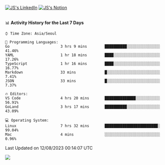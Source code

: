 
[![JS's LinkedIn](https://img.shields.io/badge/LinkedIn-blue?style=for-the-badge&logo=linkedin)](https://www.linkedin.com/in/jaeseung-lee-5a2a32139/) 
[![JS's Notion](https://img.shields.io/badge/Notion-black?style=for-the-badge&logo=notion)](https://bit.ly/ljswiki1) <br><br>
<!-- ![JS's GitHub stats](https://github-readme-stats-lemon-five.vercel.app/api?username=tkxkd0159&hide=contribs,prs,stars,issues&show_icons=true&theme=react&include_all_commits=true)   -->
<!-- ![Top Langs](https://github-readme-stats-lemon-five.vercel.app/api/top-langs/?username=tkxkd0159&layout=compact&hide=jupyter%20notebook,scss,html,css&langs_count=10)  -->


<!--START_SECTION:waka-->
📊 **Activity History for the Last 7 Days** 

```text
⌚︎ Time Zone: Asia/Seoul

💬 Programming Languages: 
Go                       3 hrs 9 mins        ██████████░░░░░░░░░░░░░░░   41.46% 
YAML                     1 hr 18 mins        ████░░░░░░░░░░░░░░░░░░░░░   17.26% 
TypeScript               1 hr 16 mins        ████░░░░░░░░░░░░░░░░░░░░░   16.77% 
Markdown                 33 mins             █░░░░░░░░░░░░░░░░░░░░░░░░   7.41% 
JSON                     33 mins             █░░░░░░░░░░░░░░░░░░░░░░░░   7.37%

🔥 Editors: 
VS Code                  4 hrs 20 mins       ██████████████░░░░░░░░░░░   56.91% 
GoLand                   3 hrs 17 mins       ██████████░░░░░░░░░░░░░░░   43.09%

💻 Operating System: 
Linux                    7 hrs 32 mins       ████████████████████████░   99.04% 
Mac                      4 mins              ░░░░░░░░░░░░░░░░░░░░░░░░░   0.96%

```


 Last Updated on 12/08/2023 00:14:07 UTC
<!--END_SECTION:waka-->

<a href="https://github.com/tkxkd0159/dsalgo">
  <img align="center" src="https://github-readme-stats-lemon-five.vercel.app/api/pin/?username=tkxkd0159&repo=dsalgo&theme=react" />
</a>


<!---
- 🔭 I’m currently working on ...
- 🌱 I’m currently learning blockchain and distributed network
- 👯 I’m looking to collaborate on ...
- 🤔 I’m looking for help with ...
- 💬 Ask me about ...
- 📫 How to reach me: ...
- 😄 Pronouns: ...
- ⚡ Fun fact: ...
-->
